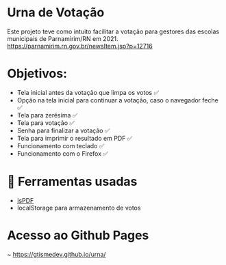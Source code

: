 # Urna de Votação
Este projeto teve como intuito facilitar a votação para gestores das escolas municipais de Parnamirim/RN em 2021.
https://parnamirim.rn.gov.br/newsItem.jsp?p=12716

# Objetivos:
 - Tela inicial antes da votação que limpa os votos :white_check_mark:
 - Opção na tela inicial para continuar a votação, caso o navegador feche :white_check_mark:
 - Tela para zerésima :white_check_mark:
 - Tela para votação :white_check_mark:
 - Senha para finalizar a votação :white_check_mark:
 - Tela para imprimir o resultado em PDF :white_check_mark:
 - Funcionamento com teclado :white_check_mark:
 - Funcionamento com o Firefox :white_check_mark:

# :toolbox: Ferramentas usadas
 - [jsPDF](https://github.com/parallax/jsPDF)
 - localStorage para armazenamento de votos
 

# Acesso ao Github Pages
~ https://gtismedev.github.io/urna/
